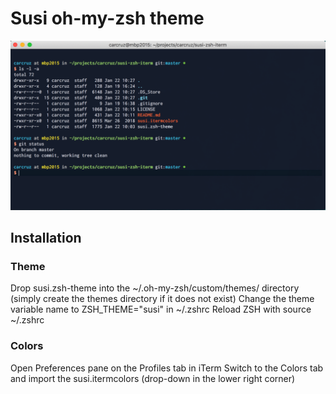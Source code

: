 # Susi oh-my-zsh theme 

![alt text](https://github.com/carcruz/susi-zsh-iterm/blob/master/preview.png)


## Installation

### Theme

Drop susi.zsh-theme into the ~/.oh-my-zsh/custom/themes/ directory (simply create the themes directory if it does not exist)
Change the theme variable name to ZSH_THEME="susi" in ~/.zshrc
Reload ZSH with source ~/.zshrc

### Colors

Open Preferences pane on the Profiles tab in iTerm
Switch to the Colors tab and import the susi.itermcolors (drop-down in the lower right corner)
